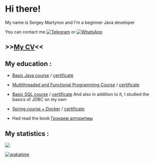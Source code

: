 # Hi there!
My name is Sergey Martynov and I'm a beginner Java developer

You can contact me [![Telegram](https://img.shields.io/badge/Telegram-2CA5E0?style=for-the-badge&logo=telegram&logoColor=white)](https://t.me/Scorpiord) or [![WhatsApp](https://img.shields.io/badge/WhatsApp-25D366?style=for-the-badge&logo=whatsapp&logoColor=white)](https://wa.me/79139347857)

## >>[My CV](https://drive.google.com/file/d/1IJOvSSANFj6GAERvv1MtMNpDZtHbSSdN/view?usp=drive_link)<<

## My education :
* [Basic Java course](https://netology.ru/profile/program/jd-cp-6/schedule) / [certificate](https://drive.google.com/file/d/1Vkru6hW6aBzhMRvQVOs0oCEPlJhS60F4/view?usp=drivesdk)

* [Multithreaded and Functional Programming Course](https://netology.ru/profile/program/jadv-jd-cp/schedule) / [certificate](https://drive.google.com/file/d/1VYL2uXHdBAS02G7GOb2YbljFhABXsCl5/view?usp=drivesdk)

* [Basic SQL course](https://netology.ru/profile/program/sqlbasic/schedule) / [certificate](https://drive.google.com/file/d/1Vs-tvB7PTvCi9wQgTuCGiZGMGFk4LWhd/view?usp=drivesdk)
And also in addition to it, I studied the basics of JDBC on my own

* [Spring course + Docker](https://netology.ru/profile/program/jspr-jd-cp-5/schedule) / [certificate](https://drive.google.com/file/d/1Vs3KrVCSKavTgJU8fCqIv6BR0rgj038c/view?usp=drivesdk) 
  
* Had read the book [Грокаем алгоритмы](https://www.ozon.ru/product/grokaem-algoritmy-illyustrirovannoe-posobie-dlya-programmistov-i-lyubopytstvuyushchih-211433683/?advert=gKJX-CMhQJPA7Hfil9uQFLuJTaM8W-U6N6lz7uyUqePKug8ul0eQqYsAudTmTJa7tIDHD7zYgl9RZtIir-EoHdy0EFUJ5U-0Y5em2id2DDFHBoR5KS6nQm2ngnnOPgtxgZYr0AlG-WV3Oyjr3BVgPOoaQCSQUNgtfx6kMvPUe7ztilIbAQhkZvlotk1qI4_gwG49BmtbRN0vsUSne_0gXtjM5Dp4M2gSxrzkaKABZ95V0T181EOK9htdkgCEDvg2nsMNbRnVu0NE8VNtF1dSI3oTKPeBk4Wzmb4sjg-phnsBbGN85nJsOCA99TSNWxRLQgbw_Sp6EKsCUy2tJA&avtc=1&avte=4&avts=1684928645&keywords=%D0%B3%D1%80%D0%BE%D0%BA%D0%B0%D0%B5%D0%BC+%D0%B0%D0%BB%D0%B3%D0%BE%D1%80%D0%B8%D1%82%D0%BC%D1%8B&sh=BPbtJh7DLQ)
 ## My statistics :

  <a href="https://github.com/MartynHiro">
    <img src="http://github-profile-summary-cards.vercel.app/api/cards/profile-details?username=MartynHiro&theme=github_dark" />
  </a>
   
[![wakatime](https://wakatime.com/badge/user/00d1021d-9ed9-4ed6-b8a0-e80991b5ef96.svg?style=for-the-badge)](https://wakatime.com/@00d1021d-9ed9-4ed6-b8a0-e80991b5ef96)
